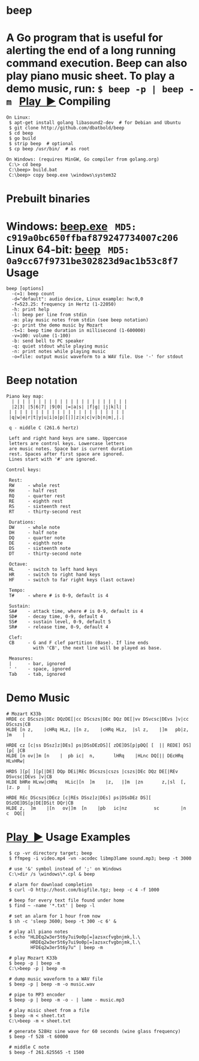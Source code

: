 beep
====

A Go program that is useful for alerting the end of a long running command execution.
Beep can also play piano music sheet. To play a demo music, run: ```$ beep -p | beep -m``` &nbsp;
[Play&nbsp; ▶](http://angiud.com/beep/demo-mozart-k33b.mp3)
Compiling
=========
```
On Linux:
 $ apt-get install golang libasound2-dev  # for Debian and Ubuntu
 $ git clone http://github.com/dbatbold/beep
 $ cd beep
 $ go build
 $ strip beep  # optional
 $ cp beep /usr/bin/  # as root

On Windows: (requires MinGW, Go compiler from golang.org)
 C:\> cd beep
 C:\beep> build.bat
 C:\beep> copy beep.exe \windows\system32
```
Prebuilt binaries
===============
 Windows: [beep.exe](http://angiud.com/beep/binary/windows/beep.exe) &nbsp; ```MD5: c919a0bc650ffbaf879247734007c206```<br>
 Linux 64-bit: [beep](http://angiud.com/beep/binary/linux/beep) &nbsp; ```MD5: 0a9cc67f9731be302823d9ac1b53c8f7```
Usage
=====
```
beep [options]
  -c=1: beep count
  -d="default": audio device, Linux example: hw:0,0
  -f=523.25: frequency in Hertz (1-22050)
  -h: print help
  -l: beep per line from stdin
  -m: play music notes from stdin (see beep notation)
  -p: print the demo music by Mozart
  -t=1: beep time duration in millisecond (1-600000)
  -v=100: volume (1-100)
  -b: send bell to PC speaker
  -q: quiet stdout while playing music
  -n: print notes while playing music
  -o=file: output music waveform to a WAV file. Use '-' for stdout
```
Beep notation
=============
```
Piano key map:
  | | | | | | | | | | | | | | | | | | | | | | 
  |2|3| |5|6|7| |9|0| |=|a|s| |f|g| |j|k|l| |
 | | | | | | | | | | | | | | | | | | | | | | 
 |q|w|e|r|t|y|u|i|o|p|[|]|z|x|c|v|b|n|m|,|.|

 q - middle C (261.6 hertz)

 Left and right hand keys are same. Uppercase 
 letters are control keys. Lowercase letters
 are music notes. Space bar is current duration
 rest. Spaces after first space are ignored.
 Lines start with '#' are ignored.

Control keys:

 Rest:
 RW     - whole rest
 RH     - half rest
 RQ     - quarter rest
 RE     - eighth rest
 RS     - sixteenth rest
 RT     - thirty-second rest

 Durations:
 DW     - whole note
 DH     - half note
 DQ     - quarter note
 DE     - eighth note
 DS     - sixteenth note
 DT     - thirty-second note

 Octave:
 HL     - switch to left hand keys
 HR     - switch to right hand keys
 HF     - switch to far right keys (last octave)

 Tempo:
 T#     - where # is 0-9, default is 4

 Sustain:
 SA#    - attack time, where # is 0-9, default is 4
 SD#    - decay time, 0-9, default 4
 SS#    - sustain level, 0-9, default 5
 SR#    - release time, 0-9, default 4

 Clef:
 CB     - G and F clef partition (Base). If line ends
          with 'CB', the next line will be played as base.

 Measures:
 |      - bar, ignored
 ' '    - space, ignored
 Tab    - tab, ignored
```
Demo Music
==========
```
# Mozart K33b
HRDE cc DScszs|DEc DQzDE[|cc DScszs|DEc DQz DE[|vv DSvcsc|DEvs ]v|cc DScszs|CB
HLDE [n z,    |cHRq HLz, |[n z,    |cHRq HLz,  |sl z,    |]m   pb|z, ]m    |

HRDE cz [c|ss DSsz]z|DEs] ps|DSsDEzDS][ zDE]DS[p|pDQ[ [  || REDE] DS][p[ |CB
HLDE [n ov|]m [n    |  pb ic|  n,       lHRq    |HLnc DQ[|| DEcHRq HLvHRw|

HRDS ][p[ ][p[|DE] DQp DEi|REc DScszs|cszs |cszs|DEc DQz DE[|REv DSvcsc|DEvs ]v|CB
HLDE bHRe HLvw|cHRq   HLic|[n  ]m    |z,   |]m  |zn       z,|sl  [,    |z. p   |

HRDE REc DScszs|DEcz [c|REs DSsz]z|DEs] ps|DSsDEz DS][ DSzDE]DS[p|DE[DSit DQr|CB
HLDE z,  ]m    |[n   ov|]m  [n    |pb   ic|nz          sc        |n    c  DQ[|
```
[Play&nbsp; ▶](http://angiud.com/beep/demo-mozart-k33b.mp3)
Usage Examples
==============
```
 $ cp -vr directory target; beep
 $ ffmpeg -i video.mp4 -vn -acodec libmp3lame sound.mp3; beep -t 3000
 
 # use '&' symbol instead of ';' on Windows
 C:\>dir /s \windows\*.cpl & beep
 
 # alarm for download completion
 $ curl -O http://host.com/bigfile.tgz; beep -c 4 -f 1000
 
 # beep for every text file found under home
 $ find ~ -name '*.txt' | beep -l
 
 # set an alarm for 1 hour from now
 $ sh -c 'sleep 3600; beep -t 300 -c 6' &
 
 # play all piano notes
 $ echo "HLDEq2w3er5t6y7ui9o0p[=]azsxcfvgbnjmk,l.\
         HRDEq2w3er5t6y7ui9o0p[=]azsxcfvgbnjmk,l.\
         HFDEq2w3er5t6y7u" | beep -m
 
 # play Mozart K33b
 $ beep -p | beep -m
 C:\>beep -p | beep -m
 
 # dump music waveform to a WAV file
 $ beep -p | beep -m -o music.wav
 
 # pipe to MP3 encoder
 $ beep -p | beep -m -o - | lame - music.mp3
 
 # play misic sheet from a file
 $ beep -m < sheet.txt
 C:\>beep -m < sheet.txt

 # generate 528Hz sine wave for 60 seconds (wine glass frequency)
 $ beep -f 528 -t 60000
 
 # middle C note
 $ beep -f 261.625565 -t 1500
```
